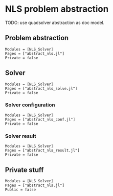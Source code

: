 # NLS problem abstraction

TODO: use quadsolver abstraction as doc model.

## Problem abstraction


```@autodocs
Modules = [NLS_Solver]
Pages = ["abstract_nls.jl"]
Private = false
```

## Solver 


```@autodocs
Modules = [NLS_Solver]
Pages = ["abstract_nls_solve.jl"]
Private = false
```

### Solver configuration

```@autodocs
Modules = [NLS_Solver]
Pages = ["abstract_nls_conf.jl"]
Private = false
```


### Solver result 


```@autodocs
Modules = [NLS_Solver]
Pages = ["abstract_nls_result.jl"]
Private = false
```


## Private stuff

```@autodocs
Modules = [NLS_Solver]
Pages = ["abstract_nls.jl"]
Public = false
```
